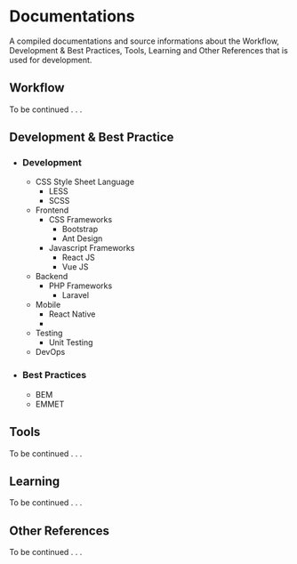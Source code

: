 # Documentations

A compiled documentations and source informations about the Workflow, Development & Best Practices, Tools, Learning and Other References that is used for development.

## Workflow
To be continued . . .

## Development & Best Practice

* ### Development
    * CSS Style Sheet Language
        * LESS
        * SCSS
    * Frontend
        * CSS Frameworks
            * Bootstrap
            * Ant Design
        * Javascript Frameworks
            * React JS
            * Vue JS
    * Backend
        * PHP Frameworks
            * Laravel
    * Mobile
        * React Native
        * 
    * Testing
        * Unit Testing
    * DevOps
* ### Best Practices
    * BEM
    * EMMET

## Tools
To be continued . . .

## Learning
To be continued . . .

## Other References
To be continued . . .